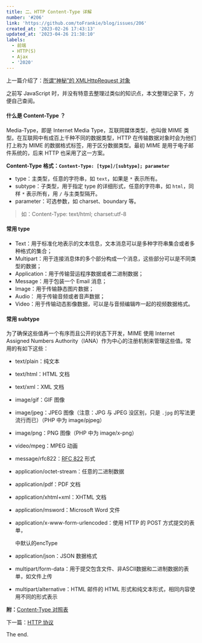 ```yaml
---
title: 二、HTTP Content-Type 详解
number: '#206'
link: 'https://github.com/toFrankie/blog/issues/206'
created_at: '2023-02-26 17:43:13'
updated_at: '2023-04-26 21:38:10'
labels:
  - 前端
  - HTTP(S)
  - Ajax
  - '2020'
---
```

上一篇介绍了：[所谓“神秘”的 XMLHttpRequest 对象](https://github.com/toFrankie/blog/issues/205)

之前写 JavaScript 时，并没有特意去整理过类似的知识点，本文整理记录下，方便自己查阅。

#### 什么是 Content-Type ？

Media-Type，即是 Internet Media Type，互联网媒体类型，也叫做 MIME 类型。在互联网中有成百上千种不同的数据类型，HTTP 在传输数据对象时会为他们打上称为 MIME 的数据格式标签，用于区分数据类型。最初 MIME 是用于电子邮件系统的，后来 HTTP 也采用了这一方案。

**Content-Type 格式：`Content-Type: [type]/[subtype]; parameter`**
* type：主类型，任意的字符串，如 `text`，如果是 `*` 表示所有。
* subtype：子类型，用于指定 type 的详细形式，任意的字符串，如 `html`，同样 `*` 表示所有，用 `/` 与主类型隔开。
* parameter：可选参数，如 charset、boundary 等。

> 如：Content-Type: text/html; charset:utf-8

#### 常用 type
* Text：用于标准化地表示的文本信息，文本消息可以是多种字符串集合或者多种格式的集合；
* Multipart：用于连接消息体的多个部分构成一个消息，这些部分可以是不同类型的数据；
* Application：用于传输营运程序数据或者二进制数据；
* Message：用于包装一个 Email 消息；
* Image：用于传输静态图片数据；
* Audio： 用于传输音频或者音声数据；
* Video：用于传输动态影像数据，可以是与音频编辑咋一起的视频数据格式。

#### 常用 subtype
为了确保这些值再一个有序而且公开的状态下开发，MIME 使用 Internet Assigned Numbers Authority（IANA）作为中心的注册机制来管理这些值。常用的有如下这些：
* text/plain：纯文本
* text/html：HTML 文档
* text/xml：XML 文档


* image/gif：GIF 图像
* image/jpeg：JPEG 图像（注意：JPG 与 JPEG 没区别，只是 `.jpg` 的写法更流行而已）（PHP 中为 image/pjpeg）
* image/png：PNG 图像（PHP 中为 image/x-png）
* video/mpeg：MPEG 动画
* message/rfc822：[RFC 822](https://tools.ietf.org/html/rfc822) 形式


* application/octet-stream：任意的二进制数据
* application/pdf：PDF 文档
* application/xhtml+xml：XHTML 文档
* application/msword：Microsoft Word 文件
* application/x-www-form-urlencoded：使用 HTTP 的 POST 方式提交的表单，<form encType="">中默认的encType
* application/json：JSON 数据格式


* multipart/form-data：用于提交包含文件、非ASCII数据和二进制数据的表单，如文件上传
* multipart/alternative：HTML 邮件的 HTML 形式和纯文本形式，相同内容使用不同的形式表示

**附：**[Content-Type 对照表](https://tool.oschina.net/commons?type=22013-05-17)

下一篇：[HTTP 协议](https://github.com/toFrankie/blog/issues/207)

The end.

